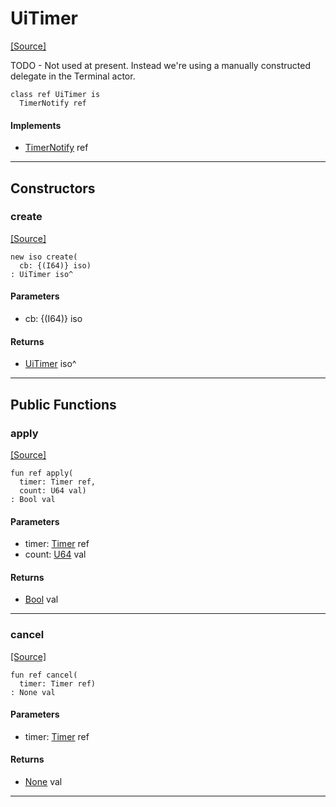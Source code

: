 # UiTimer
<span class="source-link">[[Source]](src/mqtt-terminal/uitimer.md#L-0-4)</span>

TODO - Not used at present. Instead we're using a manually constructed delegate in
the Terminal actor. 


```pony
class ref UiTimer is
  TimerNotify ref
```

#### Implements

* [TimerNotify](time-TimerNotify.md) ref

---

## Constructors

### create
<span class="source-link">[[Source]](src/mqtt-terminal/uitimer.md#L-0-12)</span>


```pony
new iso create(
  cb: {(I64)} iso)
: UiTimer iso^
```
#### Parameters

*   cb: {(I64)} iso

#### Returns

* [UiTimer](mqtt-terminal-UiTimer.md) iso^

---

## Public Functions

### apply
<span class="source-link">[[Source]](src/mqtt-terminal/uitimer.md#L-0-15)</span>


```pony
fun ref apply(
  timer: Timer ref,
  count: U64 val)
: Bool val
```
#### Parameters

*   timer: [Timer](time-Timer.md) ref
*   count: [U64](builtin-U64.md) val

#### Returns

* [Bool](builtin-Bool.md) val

---

### cancel
<span class="source-link">[[Source]](src/mqtt-terminal/uitimer.md#L-0-21)</span>


```pony
fun ref cancel(
  timer: Timer ref)
: None val
```
#### Parameters

*   timer: [Timer](time-Timer.md) ref

#### Returns

* [None](builtin-None.md) val

---

